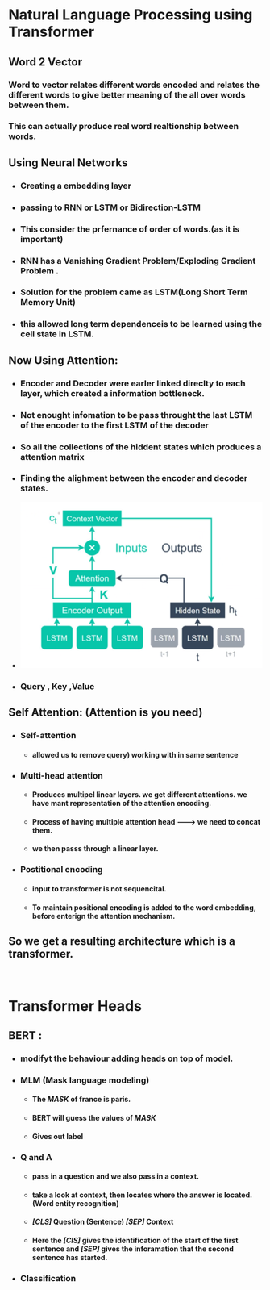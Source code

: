 # Natural Language Processing using Transformer

## Word 2 Vector

### Word to vector relates different words encoded and relates the different words to give better meaning of the all over words between them.

### This can actually produce real word realtionship between words.

## Using Neural Networks

- ### Creating a embedding layer
- ### passing to RNN or LSTM or Bidirection-LSTM
- ### This consider the prfernance of order of words.(as it is important)
- ### RNN has a **Vanishing Gradient Problem/Exploding Gradient Problem** .
- ### Solution for the problem came as LSTM(Long Short Term Memory Unit)
- ### this allowed long term dependenceis to be learned using the cell state in LSTM.

## Now Using Attention:

- ### Encoder and Decoder were earler linked direclty to each layer, which created a information bottleneck.
- ### Not enought infomation to be pass throught the last LSTM of the encoder to the first LSTM of the decoder
- ### So all the collections of the hiddent states which produces a attention matrix
- ### Finding the alighment between the encoder and decoder states.
- !["./1a.png"](./1a.png)
- ### Query , Key ,Value

## Self Attention: (Attention is you need)

- ### Self-attention
  - #### allowed us to remove query) working with in same sentence
- ### Multi-head attention

  - #### Produces multipel linear layers. we get different attentions. we have mant representation of the attention encoding.
  - #### Process of having multiple attention head ---> we need to concat them.
  - #### we then passs through a linear layer.

- ### Postitional encoding
  - #### input to transformer is not sequencital.
  - #### To maintain positional encoding is added to the word embedding, before enterign the attention mechanism.
  
## So we get a resulting architecture which is  a transformer.
<br>

# Transformer Heads
## BERT :
- ### modifyt the behaviour adding heads on top of model.
- ### MLM (Mask language modeling)
    - #### The _**MASK**_ of france is paris.
    - #### BERT will guess the values of **_MASK_**
    - #### Gives out label
- ### Q and A
    - #### pass in a question and we also pass in a context.
    - #### take a look at context, then locates where the answer is located.(Word entity recognition)
    - #### **_[CLS]_** Question (Sentence) **_[SEP]_** Context 
    - #### Here the **_[ClS]_** gives the identification of the start of the first sentence and **_[SEP]_** gives the inforamation that the second sentence has started.
- ### Classification

